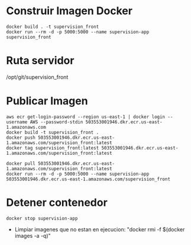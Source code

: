# Construir Imagen Docker

```
docker build . -t supervision_front
docker run --rm -d -p 5000:5000 --name supervision-app supervision_front
```
# Ruta servidor
/opt/git/supervision_front
# Publicar Imagen
```
aws ecr get-login-password --region us-east-1 | docker login --username AWS --password-stdin 503553001946.dkr.ecr.us-east-1.amazonaws.com
docker build -t supervision_front .
docker push 503553001946.dkr.ecr.us-east-1.amazonaws.com/supervision_front:latest
docker tag supervision_front:latest 503553001946.dkr.ecr.us-east-1.amazonaws.com/supervision_front:latest

docker pull 503553001946.dkr.ecr.us-east-1.amazonaws.com/supervision_front:latest
docker run --rm -d -p 5000:5000 --name supervision-app 503553001946.dkr.ecr.us-east-1.amazonaws.com/supervision_front

```

# Detener contenedor
```
docker stop supervision-app
```

* Limpiar imagenes que no estan en ejecucion: "docker rmi -f $(docker images -a -q)"